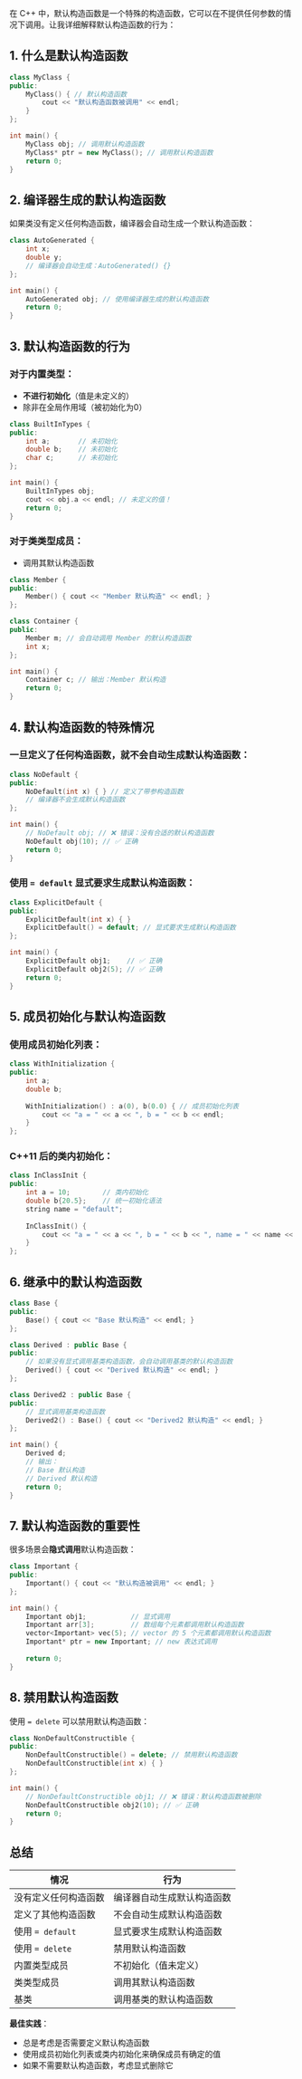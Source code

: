 在 C++ 中，默认构造函数是一个特殊的构造函数，它可以在不提供任何参数的情况下调用。让我详细解释默认构造函数的行为：

## 1. 什么是默认构造函数

```cpp
class MyClass {
public:
    MyClass() { // 默认构造函数
        cout << "默认构造函数被调用" << endl;
    }
};

int main() {
    MyClass obj; // 调用默认构造函数
    MyClass* ptr = new MyClass(); // 调用默认构造函数
    return 0;
}
```

## 2. 编译器生成的默认构造函数

如果类没有定义任何构造函数，编译器会自动生成一个默认构造函数：

```cpp
class AutoGenerated {
    int x;
    double y;
    // 编译器会自动生成：AutoGenerated() {}
};

int main() {
    AutoGenerated obj; // 使用编译器生成的默认构造函数
    return 0;
}
```

## 3. 默认构造函数的行为

### 对于内置类型：
- **不进行初始化**（值是未定义的）
- 除非在全局作用域（被初始化为0）

```cpp
class BuiltInTypes {
public:
    int a;       // 未初始化
    double b;    // 未初始化
    char c;      // 未初始化
};

int main() {
    BuiltInTypes obj;
    cout << obj.a << endl; // 未定义的值！
    return 0;
}
```

### 对于类类型成员：
- 调用其默认构造函数

```cpp
class Member {
public:
    Member() { cout << "Member 默认构造" << endl; }
};

class Container {
public:
    Member m; // 会自动调用 Member 的默认构造函数
    int x;
};

int main() {
    Container c; // 输出：Member 默认构造
    return 0;
}
```

## 4. 默认构造函数的特殊情况

### 一旦定义了任何构造函数，就不会自动生成默认构造函数：

```cpp
class NoDefault {
public:
    NoDefault(int x) { } // 定义了带参构造函数
    // 编译器不会生成默认构造函数
};

int main() {
    // NoDefault obj; // ❌ 错误：没有合适的默认构造函数
    NoDefault obj(10); // ✅ 正确
    return 0;
}
```

### 使用 `= default` 显式要求生成默认构造函数：

```cpp
class ExplicitDefault {
public:
    ExplicitDefault(int x) { }
    ExplicitDefault() = default; // 显式要求生成默认构造函数
};

int main() {
    ExplicitDefault obj1;    // ✅ 正确
    ExplicitDefault obj2(5); // ✅ 正确
    return 0;
}
```

## 5. 成员初始化与默认构造函数

### 使用成员初始化列表：

```cpp
class WithInitialization {
public:
    int a;
    double b;
    
    WithInitialization() : a(0), b(0.0) { // 成员初始化列表
        cout << "a = " << a << ", b = " << b << endl;
    }
};
```

### C++11 后的类内初始化：

```cpp
class InClassInit {
public:
    int a = 10;        // 类内初始化
    double b{20.5};    // 统一初始化语法
    string name = "default";
    
    InClassInit() {
        cout << "a = " << a << ", b = " << b << ", name = " << name << endl;
    }
};
```

## 6. 继承中的默认构造函数

```cpp
class Base {
public:
    Base() { cout << "Base 默认构造" << endl; }
};

class Derived : public Base {
public:
    // 如果没有显式调用基类构造函数，会自动调用基类的默认构造函数
    Derived() { cout << "Derived 默认构造" << endl; }
};

class Derived2 : public Base {
public:
    // 显式调用基类构造函数
    Derived2() : Base() { cout << "Derived2 默认构造" << endl; }
};

int main() {
    Derived d;
    // 输出：
    // Base 默认构造
    // Derived 默认构造
    return 0;
}
```

## 7. 默认构造函数的重要性

很多场景会**隐式调用**默认构造函数：

```cpp
class Important {
public:
    Important() { cout << "默认构造被调用" << endl; }
};

int main() {
    Important obj1;           // 显式调用
    Important arr[3];         // 数组每个元素都调用默认构造函数
    vector<Important> vec(5); // vector 的 5 个元素都调用默认构造函数
    Important* ptr = new Important; // new 表达式调用
    
    return 0;
}
```

## 8. 禁用默认构造函数

使用 `= delete` 可以禁用默认构造函数：

```cpp
class NonDefaultConstructible {
public:
    NonDefaultConstructible() = delete; // 禁用默认构造函数
    NonDefaultConstructible(int x) { }
};

int main() {
    // NonDefaultConstructible obj1; // ❌ 错误：默认构造函数被删除
    NonDefaultConstructible obj2(10); // ✅ 正确
    return 0;
}
```

## 总结

| 情况 | 行为 |
|------|------|
| 没有定义任何构造函数 | 编译器自动生成默认构造函数 |
| 定义了其他构造函数 | 不会自动生成默认构造函数 |
| 使用 `= default` | 显式要求生成默认构造函数 |
| 使用 `= delete` | 禁用默认构造函数 |
| 内置类型成员 | 不初始化（值未定义） |
| 类类型成员 | 调用其默认构造函数 |
| 基类 | 调用基类的默认构造函数 |

**最佳实践**：
- 总是考虑是否需要定义默认构造函数
- 使用成员初始化列表或类内初始化来确保成员有确定的值
- 如果不需要默认构造函数，考虑显式删除它